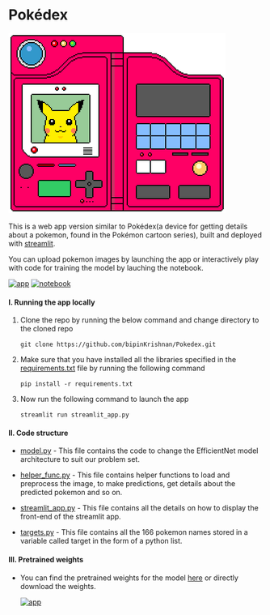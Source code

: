 # Pokédex  

<img src="media/pikachu.gif"/>

This is a web app version similar to Pokédex(a device for getting details about a pokemon, found in the Pokémon cartoon series), built and deployed with [streamlit](https://www.streamlit.io/).

You can upload pokemon images by launching the app or interactively play with code for training the model by lauching the notebook.

[![app](https://img.shields.io/badge/launch-app-brightgreen)](https://share.streamlit.io/bipinkrishnan/pokedex/main)  [![notebook](https://img.shields.io/badge/launch-notebook-blue)](https://www.kaggle.com/bipinkrishnan/pokemon-image-classification-with-efficientnet)

#### I. Running the app locally
1. Clone the repo by running the below command and change directory to the cloned repo

       git clone https://github.com/bipinKrishnan/Pokedex.git
  
1. Make sure that you have installed all the libraries specified in the [requirements.txt](https://github.com/bipinKrishnan/Pokedex/blob/main/requirements.txt) file by running the following command

       pip install -r requirements.txt

2. Now run the following command to launch the app

       streamlit run streamlit_app.py 
       
#### II. Code structure
* [model.py](https://github.com/bipinKrishnan/Pokedex/blob/main/model.py) - This file contains the code to change the EfficientNet model architecture to suit our problem set.

* [helper_func.py](https://github.com/bipinKrishnan/Pokedex/blob/main/helper_func.py) - This file contains helper functions to load and preprocess the image, to make predictions, get details about the predicted pokemon and so on.

* [streamlit_app.py](https://github.com/bipinKrishnan/Pokedex/blob/main/streamlit_app.py) - This file contains all the details on how to display the front-end of the streamlit app.

* [targets.py](https://github.com/bipinKrishnan/Pokedex/blob/main/targets.py) - This file contains all the 166 pokemon names stored in a variable called target in the form of a python list.

#### III. Pretrained weights
* You can find the pretrained weights for the model [here](https://github.com/bipinKrishnan/Pokedex/releases) or directly download the weights.

  [![app](https://img.shields.io/badge/download-weights-orange)](https://github.com/bipinKrishnan/Pokedex/releases/download/0.0.1/model.pt)
